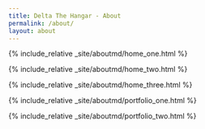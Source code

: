 ```yaml
---
title: Delta The Hangar - About
permalink: /about/
layout: about
---
```


{% include_relative _site/aboutmd/home_one.html %}

{% include_relative _site/aboutmd/home_two.html %}

{% include_relative _site/aboutmd/home_three.html %}

{% include_relative _site/aboutmd/portfolio_one.html %}

{% include_relative _site/aboutmd/portfolio_two.html %}